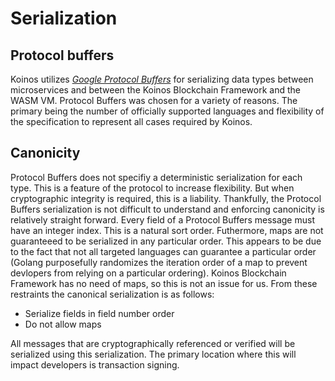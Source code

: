 # Serialization

## Protocol buffers

Koinos utilizes [_Google Protocol Buffers_](https://developers.google.com/protocol-buffers/) for serializing data types between microservices and between the Koinos Blockchain Framework and the WASM VM. Protocol Buffers was chosen for a variety of reasons. The primary being the number of officially supported languages and flexibility of the specification to represent all cases required by Koinos.

## Canonicity

Protocol Buffers does not specifiy a deterministic serialization for each type. This is a feature of the protocol to increase flexibility. But when cryptographic integrity is required, this is a liability. Thankfully, the Protocol Buffers serialization is not difficult to understand and enforcing canonicity is relatively straight forward. Every field of a Protocol Buffers message must have an integer index. This is a natural sort order. Futhermore, maps are not guaranteeed to be serialized in any particular order. This appears to be due to the fact that not all targeted languages can guarantee a particular order (Golang purposefully randomizes the iteration order of a map to prevent devlopers from relying on a particular ordering). Koinos Blockchain Framework has no need of maps, so this is not an issue for us. From these restraints the canonical serialization is as follows:

- Serialize fields in field number order
- Do not allow maps

All messages that are cryptographically referenced or verified will be serialized using this serialization. The primary location where this will impact developers is transaction signing.
